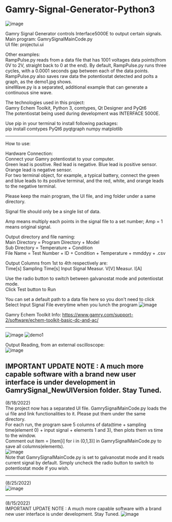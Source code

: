 # Gamry-Signal-Generator-Python3
![image](https://user-images.githubusercontent.com/50966363/177796983-56907dad-51e0-4ef4-b0f8-3a599150b8f7.png)

Gamry Signal Generator controls Interface5000E to output certain signals.\
Main program: GamrySignalMainCode.py\
UI file: projectui.ui

Other examples:\
RampPulse.py reads from a data file that has 1001 voltages data points(from 0V to 2V, straight back to 0 at the end). By default, RampPulse.py runs three cycles, with a 0.0001 seconds gap between each of the data points. RampPulse.py also saves raw data the potentiostat detected and polts a graph, as the demo1.jpg shows.\
sineWave.py is a separated, additional example that can generate a continuous sine wave.


The technologies used in this project:\
Gamry Echem Toolkit, Python 3, comtypes, Qt Designer and PyQt6\
The potentiostat being used during development was INTERFACE 5000E.

Use pip in your terminal to install following packages:\
pip install comtypes PyQt6 pyqtgraph numpy matplotlib

---
How to use:

Hardware Connection:\
Connect your Gamry potentiostat to your computer.\
Green lead is positive. Red lead is negative. Blue lead is positive sensor. Orange lead is negative sensor.\
For two terminal object, for example, a typical battery, connect the green and blue leads to its positive terminal, and the red, white, and orange leads to the negative terminal.

Please keep the main program, the UI file, and img folder under a same directory.

Signal file should only be a single list of data.

Amp means multiply each points in the signal file to a set number; Amp = 1 means original signal.

Output directory and file naming:\
Main Directory  = Program Directory + Model\
Sub Directory = Temperature + Condition\
File Name = Test Number + ID + Condition + Temperature + mmddyy + .csv

Output Columns from 1st to 4th respectively are:\
Time[s]	 Sampling Time[s]	 Input Signal	 Measur. V[V]	 Measur. I[A]

Use the radio button to switch between galvanostat mode and potentiostat mode.\
Click Test button to Run

You can set a default path to a data file here so you don't need to click Select Input Signal File everytime when you lunch the program
![image](https://user-images.githubusercontent.com/50966363/187491335-70b2b84c-f6e0-47fc-b146-0a12f8d2bf31.png)

Gamry Echem Toolkit Info:
https://www.gamry.com/support-2/software/echem-toolkit-basic-dc-and-ac/

---

![image](https://user-images.githubusercontent.com/50966363/179066874-048def82-3ab9-4b86-bb12-220c99280118.png)
![demo1](https://user-images.githubusercontent.com/50966363/177796481-0845cb86-bb3e-44d8-9c39-c82020d270a4.jpg)


Output Reading, from an external oscilloscope:\
![image](https://user-images.githubusercontent.com/50966363/177848081-875f893b-4d66-4358-8d7f-26bdc7fc9ee3.png)

IMPORTANT UPDATE NOTE :
A much more capable software with a brand new user interface is under development in GamrySignal_NewUIVersion folder. Stay Tuned.
---
(8/18/2022)\
The project now has a separated UI file. GamrySignalMainCode.py loads the ui file and link functionalities to it. Please put them under the same directory.\
For each run, the program save 5 columns of data(time + sampling time(element 0) + input signal + elements 1 and 3), then plots them vs time to the window.\
Comment out item = [item[i] for i in (0,1,3)] in GamrySignalMainCode.py to save all columns(elements).\
![image](https://user-images.githubusercontent.com/50966363/185494321-f042c8d9-eeef-4738-8043-bb86a30c8281.png)\
Note that GamrySignalMainCode.py is set to galvanostat mode and it reads current signal by default. Simply uncheck the radio button to switch to potentiostat mode if you wish.

---
(8/25/2022)\
![image](https://user-images.githubusercontent.com/50966363/186770612-df430720-f23c-4029-974a-f62c6ee9f712.png)

---
(8/15/2022)\
IMPORTANT UPDATE NOTE :
A much more capable software with a brand new user interface is under development. Stay Tuned.
![image](https://user-images.githubusercontent.com/50966363/184974577-ea0c0098-b655-493e-be38-58d4c315b21f.png)

